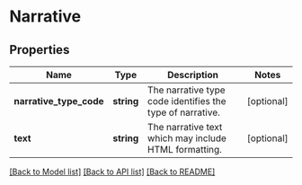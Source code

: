 # Narrative

## Properties
Name | Type | Description | Notes
------------ | ------------- | ------------- | -------------
**narrative_type_code** | **string** | The narrative type code identifies the type of narrative. | [optional] 
**text** | **string** | The narrative text which may include HTML formatting. | [optional] 

[[Back to Model list]](../README.md#documentation-for-models) [[Back to API list]](../README.md#documentation-for-api-endpoints) [[Back to README]](../README.md)


